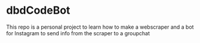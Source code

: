 # dbdCodeBot

This repo is a personal project to learn how to make a webscraper and a bot for Instagram to send info from the scraper to a groupchat
